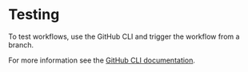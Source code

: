 # Testing

To test workflows, use the GitHub CLI and trigger the workflow from a branch.

For more information see the [GitHub CLI documentation](https://cli.github.com/manual/gh_workflow_run).